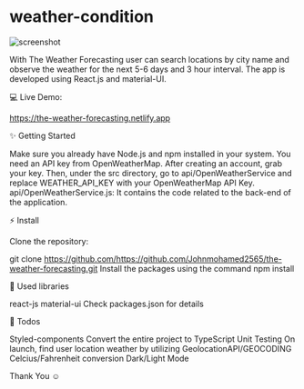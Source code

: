 # weather-condition

![screenshot](https://github.com/user-attachments/assets/c52ab1b5-8c3d-4676-a51a-b5c505530bc0)

With The Weather Forecasting user can search locations by city name and observe the weather for the next 5-6 days and 3 hour interval.
The app is developed using React.js and material-UI.


💻 Live Demo:

https://the-weather-forecasting.netlify.app


✨ Getting Started

Make sure you already have Node.js and npm installed in your system.
You need an API key from OpenWeatherMap. After creating an account, grab your key.
Then, under the src directory, go to api/OpenWeatherService and replace WEATHER_API_KEY with your OpenWeatherMap API Key.
api/OpenWeatherService.js: It contains the code related to the back-end of the application.

⚡ Install

Clone the repository:

git clone https://github.com/https://github.com/Johnmohamed2565/the-weather-forecasting.git
Install the packages using the command npm install

📙 Used libraries

react-js
material-ui
Check packages.json for details


📄 Todos

 Styled-components
 Convert the entire project to TypeScript
 Unit Testing
 On launch, find user location weather by utilizing GeolocationAPI/GEOCODING
 Celcius/Fahrenheit conversion
 Dark/Light Mode
 

Thank You ☺
